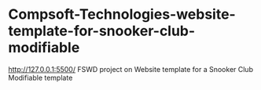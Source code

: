# Compsoft-Technologies-website-template-for-snooker-club-modifiable
http://127.0.0.1:5500/
FSWD project on Website template for a Snooker Club Modifiable template
